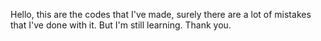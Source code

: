 Hello, this are the codes that I've made, surely there are a lot of mistakes that I've done with it. But I'm still learning. Thank you.
